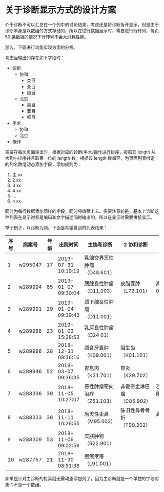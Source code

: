 # 关于诊断显示方式的设计方案

介于诊断不可以汇总在一个列中的讨论结果，考虑还是将诊断拆开显示，但是由于诊断本身是以数组的方式存储的，所以在进行数据展示时，需要进行行转列，每页 50 条数据的情况下行转列不会太消耗性能。

那么，下面进行功能实现方面的分析。

考虑当输出列存在如下字段时：

- 诊断
  - 协和
    - 类目
    - 亚目
    - 细目
  - 北京
    - 类目
    - 亚目
    - 细目
- 手术
  - 协和
  - 北京
- 操作

需要在每次页面输出时，根据对应的诊断/手术/操作进行排序，按照其 length 从大到小排序并且取第一位的 length 数。根据该 length 数循环，为页面列表绑定的列名数组动态添加字段，添加规则为：

1. 主 xx
2. 2 xx
3. 3 xx
4. 4 xx
5. ...
6. n xx

同时为每行数据添加同样的字段，同时将值赋上去。需要注意的是，基本上诊断这种列表在显示时都是编码和文字描述同时输出的，所以在显示时需要拼接显示。

举个例子，以诊断为例，下面是希望看到的列表结果：

| 序号 | 病案号  | 年龄 | 出院时间            | 主协和诊断                  | 2 协和诊断                | 3 协和诊断                  | 4 协和诊断              |
| ---- | ------- | ---- | ------------------- | --------------------------- | ------------------------- | --------------------------- | ----------------------- |
| 1    | w295047 | 17   | 2019-07-31 10:19:19 | 乳腺交界恶性肿瘤（D48.601） |                           |                             |                         |
| 2    | w289994 | 65   | 2019-01-07 09:30:04 | 腮腺良性肿瘤（D11.003）     | 皮脂囊肿（L72.101）       | 高血压（I10 04）            | 阑尾术后 （Z98.844）    |
| 3    | w289991 | 29   | 2019-01-04 09:39:43 | 颌下腺良性肿瘤（D11.001）   |                           |                             |                         |
| 4    | w289988 | 23   | 2019-01-03 15:28:53 | 乳房良性肿瘤（D24 01）      |                           |                             |                         |
| 5    | w289986 | 28   | 2018-12-31 08:36:16 | 颌含牙囊肿（K09.001）       | 阻生齿（K01.101）         |                             |                         |
| 6    | w289946 | 52   | 2019-03-07 09:36:35 | 胃息肉（K31.701）           | 胃炎（K29.702）           |                             |                         |
| 7    | w288336 | 39   | 2018-11-05 10:27:07 | 恶性肿瘤靶向治疗（Z51.103） | 非霍奇金淋巴瘤（C85.902） | 乙型肝炎抗原阳性（Z22.501） | 甲状腺肿物（E07.901）   |
| 8    | w288333 | 36   | 2018-11-11 10:26:55 | 后天性歪鼻（M95.003）       | 陈旧性鼻骨骨折（T90.202） | 鼻中隔偏曲（J34.201）       | 慢性乙型肝炎（B18.102） |
| 9    | w288309 | 53   | 2018-11-06 09:02:59 | 皮肤肿物（R22.901）         |                           |                             |                         |
| 10   | w287757 | 21   | 2018-11-30 08:51:38 | 瘢痕疙瘩（L91.001）         |                           |                             |                         |

如果是针对主诊断的检索就无需动态添加列了，因为主诊断就是一个单独的字段对象而不是一个数组。
